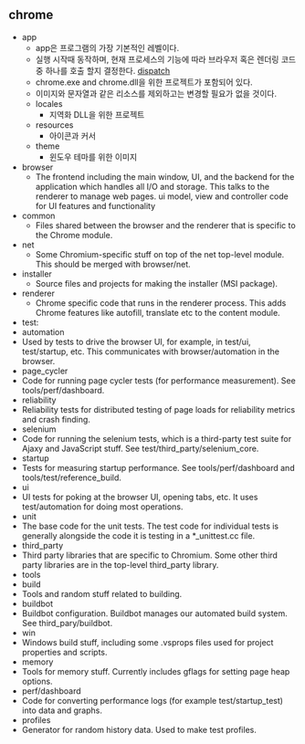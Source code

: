 ## chrome
* app
  * app은 프로그램의 가장 기본적인 레벨이다.
  * 실행 시작때 동작하며, 현재 프로세스의 기능에 따라 브라우저 혹은 렌더링 코드 중 하나를 호출 할지 결정한다. [dispatch](https://feco.tistory.com/86) 
  * chrome.exe and chrome.dll을 위한 프로젝트가 포함되어 있다.
  * 이미지와 문자열과 같은 리소스를 제외하고는 변경할 필요가 없을 것이다.
  * locales
    * 지역화 DLL을 위한 프로젝트
  * resources
    * 아이콘과 커서
  * theme
    * 윈도우 테마를 위한 이미지
* browser
   * The frontend including the main window, UI, and the backend for the application which handles all I/O and storage. This talks to the renderer to manage web pages. ui model, view and controller code for UI features and functionality
* common
  * Files shared between the browser and the renderer that is specific to the Chrome module.
* net
  * Some Chromium-specific stuff on top of the net top-level module. This should be merged with browser/net.
* installer
  * Source files and projects for making the installer (MSI package).
* renderer
  * Chrome specific code that runs in the renderer process.  This adds Chrome features like autofill, translate etc to the content module.
* test:
* automation
 * Used by tests to drive the browser UI, for example, in test/ui, test/startup, etc. This communicates with browser/automation in the browser.
* page_cycler
 * Code for running page cycler tests (for performance measurement). See tools/perf/dashboard.
* reliability
 * Reliability tests for distributed testing of page loads for reliability metrics and crash finding.
* selenium
 * Code for running the selenium tests, which is a third-party test suite for Ajaxy and JavaScript stuff. See test/third_party/selenium_core.
* startup
 * Tests for measuring startup performance. See tools/perf/dashboard and tools/test/reference_build.
* ui
 * UI tests for poking at the browser UI, opening tabs, etc. It uses test/automation for doing most operations.
* unit
 * The base code for the unit tests. The test code for individual tests is generally alongside the code it is testing in a *_unittest.cc file.
* third_party
 * Third party libraries that are specific to Chromium. Some other third party libraries are in the top-level third_party library.
* tools
* build
 * Tools and random stuff related to building.
* buildbot
 * Buildbot configuration. Buildbot manages our automated build system. See third_pary/buildbot.
* win
 * Windows build stuff, including some .vsprops files used for project properties and scripts.
* memory
 * Tools for memory stuff. Currently includes gflags for setting page heap options.
* perf/dashboard
 * Code for converting performance logs (for example test/startup_test) into data and graphs.
* profiles
 * Generator for random history data. Used to make test profiles.
